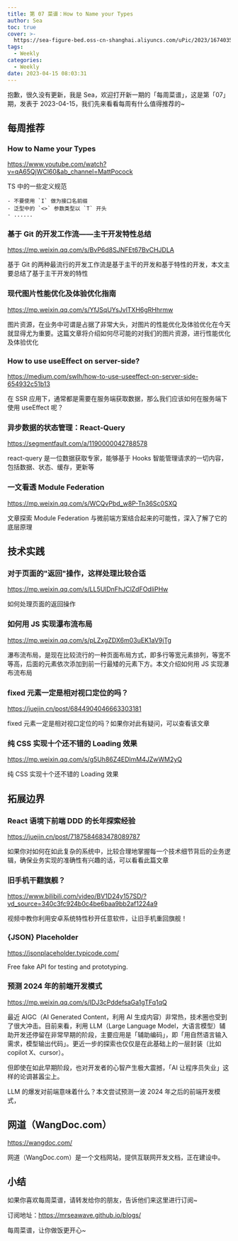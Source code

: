 ```yaml
---
title: 第 07 菜谱：How to Name your Types
author: Sea
toc: true
cover: >-
  https://sea-figure-bed.oss-cn-shanghai.aliyuncs.com/uPic/2023/1674035440710.jpg
tags:
  - Weekly
categories:
  - Weekly
date: 2023-04-15 08:03:31
---
```


抱歉，很久没有更新，我是 Sea，欢迎打开新一期的「每周菜谱」，这是第「07」期，发表于 2023-04-15，我们先来看看每周有什么值得推荐的~

<!--more-->

## 每周推荐

### How to Name your Types

https://www.youtube.com/watch?v=qA65QjWCl60&ab_channel=MattPocock

TS 中的一些定义规范

    - 不要使用 `I` 做为接口名前缀
    - 泛型中的 `<>` 参数类型以 `T` 开头
    - ......

### 基于 Git 的开发工作流——主干开发特性总结

https://mp.weixin.qq.com/s/BvP6d8SJNFEt67BvCHJDLA

基于 Git 的两种最流行的开发工作流是基于主干的开发和基于特性的开发，本文主要总结了基于主干开发的特性

### 现代图片性能优化及体验优化指南

https://mp.weixin.qq.com/s/YfJSqUYsJvlTXH6gRHhrmw

图片资源，在业务中可谓是占据了非常大头，对图片的性能优化及体验优化在今天就显得尤为重要。这篇文章将介绍如何尽可能的对我们的图片资源，进行性能优化及体验优化

### How to use useEffect on server-side?

https://medium.com/swlh/how-to-use-useeffect-on-server-side-654932c51b13

在 SSR 应用下，通常都是需要在服务端获取数据，那么我们应该如何在服务端下使用 useEffect 呢？

### 异步数据的状态管理：React-Query

https://segmentfault.com/a/1190000042788578

react-query 是一位数据获取专家，能够基于 Hooks 智能管理请求的一切内容，包括数据、状态、缓存，更新等

### 一文看透 Module Federation

https://mp.weixin.qq.com/s/WCQvPbd_w8P-Tn36Sc0SXQ

文章探索 Module Federation 与微前端方案结合起来的可能性，深入了解了它的底层原理

## 技术实践

### 对于页面的"返回"操作，这样处理比较合适

https://mp.weixin.qq.com/s/LL5UlDnFhJClZdFOdliPHw

如何处理页面的返回操作

### 如何用 JS 实现瀑布流布局

https://mp.weixin.qq.com/s/pLZxgZDX6m03uEK1aV9jTg

瀑布流布局，是现在比较流行的一种页面布局方式，即多行等宽元素排列，等宽不等高，后面的元素依次添加到前一行最矮的元素下方。本文介绍如何用 JS 实现瀑布流布局

### fixed 元素一定是相对视口定位的吗？

https://juejin.cn/post/6844904046663303181

fixed 元素一定是相对视口定位的吗？如果你对此有疑问，可以查看该文章

### 纯 CSS 实现十个还不错的 Loading 效果

https://mp.weixin.qq.com/s/g5Uh86Z4EDlmM4JZwWM2yQ

纯 CSS 实现十个还不错的 Loading 效果

## 拓展边界

### React 语境下前端 DDD 的长年探索经验

https://juejin.cn/post/7187584683478089787

如果你对如何在如此复杂的系统中，比较合理地掌握每一个技术细节背后的业务逻辑，确保业务实现的准确性有兴趣的话，可以看看此篇文章

### 旧手机干翻旗舰？

https://www.bilibili.com/video/BV1D24y157SD/?vd_source=340c3fc924b0c4be6baa9bb2af1224a9

视频中教你利用安卓系统特性秒开任意软件，让旧手机重回旗舰！

### {JSON} Placeholder

https://jsonplaceholder.typicode.com/

Free fake API for testing and prototyping.

### 预测 2024 年的前端开发模式

https://mp.weixin.qq.com/s/IDJ3cPddefsaGa1gTFq1qQ

最近 AIGC（AI Generated Content，利用 AI 生成内容）非常热，技术圈也受到了很大冲击。目前来看，利用 LLM（Large Language Model，大语言模型）辅助开发还停留在非常早期的阶段，主要应用是「辅助编码」，即「用自然语言输入需求，模型输出代码」。更近一步的探索也仅仅是在此基础上的一层封装（比如 copilot X、cursor）。

但即使在如此早期阶段，也对开发者的心智产生极大震撼，「AI 让程序员失业」这样的论调甚嚣尘上。

LLM 的爆发对前端意味着什么？本文尝试预测一波 2024 年之后的前端开发模式，

## 网道（WangDoc.com）

https://wangdoc.com/

网道（WangDoc.com）是一个文档网站，提供互联网开发文档，正在建设中。

## 小结

如果你喜欢每周菜谱，请转发给你的朋友，告诉他们来这里进行订阅~

订阅地址：https://mrseawave.github.io/blogs/

每周菜谱，让你做饭更开心~
